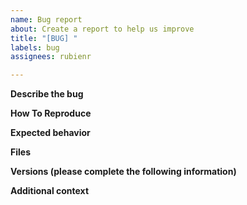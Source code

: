 ```yaml
---
name: Bug report
about: Create a report to help us improve
title: "[BUG] "
labels: bug
assignees: rubienr

---
```


<!--
Remove sections that do not apply. 
Don't feel too restricted by this template but stick to it as much you can.
-->

**Describe the bug**

<!-- 
A clear and concise description of what the bug is.

Example:
The configuration value input Area is applied at Stylus devices but at Touch devices.
Stylus and Touch devices do not necessarily share the same resolution.
-->

**How To Reproduce**

<!--
Explain in natural language; if you like use Gherkin-alike syntax.

Example: 
1. GIVEN I use Cintiq 22HDT
1. GIVEN I checked out branch master
1. WHEN I run the script `xsetwacom.sh --configuration <yxz> --device set`
1. WHEN I use stylus the mapping is as expected
1. WHEN I use touch
1. THEN the mapping seems weird: the pointer is not placed below my finger
-->

**Expected behavior**

<!--
A clear and concise description of what you expected to happen.
Example:
The pointer should be always below my finger where I touched the screen.
-->

**Files**

<!--
Add your configuration, logs, screenshots, hand drawings etc. to help explain your problem.
-->

**Versions (please complete the following information)**

<!--
Example script:
```bash
lsb_release -a
echo -en "xsetwacom: " && xsetwacom --version
xinput --version
xrandr --version
python --version
```

Example output to post here:
```bash
Distributor ID:	Ubuntu
Description:	Ubuntu 22.10
Release:	22.10
Codename:	kinetic
xsetwacom: 1.0.0
xinput version 1.6.3
XI version on server: 2.4
xrandr program version       1.5.1
Server reports RandR version 1.6
Python 3.10.7
```
-->

**Additional context**

<!--
Add any other context about the problem here.
-->
